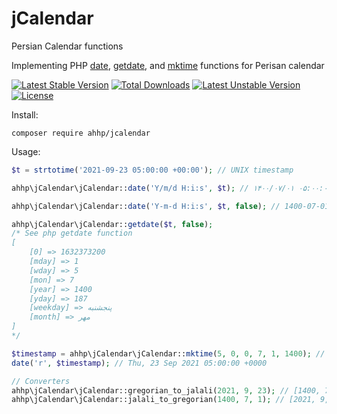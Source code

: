 # jCalendar
Persian Calendar functions

Implementing PHP [date](https://www.php.net/manual/en/function.date.php), 
[getdate](https://www.php.net/manual/en/function.getdate.php), 
and [mktime](https://www.php.net/manual/en/function.mktime.php)
functions for Perisan calendar

[![Latest Stable Version](https://poser.pugx.org/ahhp/jcalendar/v)](//packagist.org/packages/ahhp/jcalendar) [![Total Downloads](https://poser.pugx.org/ahhp/jcalendar/downloads)](//packagist.org/packages/ahhp/jcalendar) [![Latest Unstable Version](https://poser.pugx.org/ahhp/jcalendar/v/unstable)](//packagist.org/packages/ahhp/jcalendar) [![License](https://poser.pugx.org/ahhp/jcalendar/license)](//packagist.org/packages/ahhp/jcalendar)

Install:
```
composer require ahhp/jcalendar
```
Usage:
```php
$t = strtotime('2021-09-23 05:00:00 +00:00'); // UNIX timestamp

ahhp\jCalendar\jCalendar::date('Y/m/d H:i:s', $t); // ۱۴۰۰/۰۷/۰۱ ۰۵:۰۰:۰۰

ahhp\jCalendar\jCalendar::date('Y-m-d H:i:s', $t, false); // 1400-07-01 05:00:00

ahhp\jCalendar\jCalendar::getdate($t, false);
/* See php getdate function
[
    [0] => 1632373200
    [mday] => 1
    [wday] => 5
    [mon] => 7
    [year] => 1400
    [yday] => 187
    [weekday] => پنجشنبه
    [month] => مهر
]
*/

$timestamp = ahhp\jCalendar\jCalendar::mktime(5, 0, 0, 7, 1, 1400); // 1400-07-1 05:00:00
date('r', $timestamp); // Thu, 23 Sep 2021 05:00:00 +0000

// Converters
ahhp\jCalendar\jCalendar::gregorian_to_jalali(2021, 9, 23); // [1400, 7, 1]
ahhp\jCalendar\jCalendar::jalali_to_gregorian(1400, 7, 1); // [2021, 9, 23]
```
